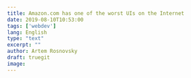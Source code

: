 ```yaml
---
title: Amazon.com has one of the worst UIs on the Internet
date: 2019-08-10T10:53:00
tags: ['webdev']
lang: English
type: "text"
excerpt: ""
author: Artem Rosnovsky
draft: truegit 
image: 
---
```

